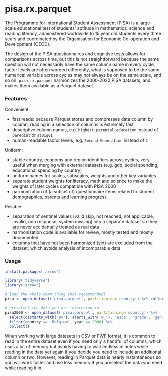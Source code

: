 # pisa.rx.parquet

The Programme for International Student Assessment (PISA) is a large-scale educational test of students' aptitude in mathematics, science and reading literacy, administered worldwide to 15 year old students every three years and coordinated by the Organisation for Economic Co-operation and Development (OECD).

The design of the PISA questionnaires and cognitive tests allows for comparisons across time, but this is not straightforward because the same question will not necessarily have the same column name in every cycle, factor levels are often worded differently, what is supposed to be the same numerical variable across cycles may not always be on the same scale, and so on. `pisa.rx.parquet` harmonizes the 2000-2022 PISA datasets, and makes them available as a Parquet dataset.


### Features

Convenient:

* fast reads: because Parquet stores and compresses data column by column, reading in a selection of columns is extremely fast
* descriptive column names, e.g. `highest_parental_education` instead of `paredint` or `st01q01`
* human-readable factor levels, e.g. `Second-Generation` instead of `2`

Uniform:

* stable country, economy and region identifiers across cycles, very useful when merging with external datasets (e.g. gdp, social spending, educational spending by country)
* uniform names for scales, subscales, weights and other key variables
* separate student weights for literacy, math and science to make the weights of later cycles compatible with PISA 2000
* harmonization of (a subset of) questionnaire items related to student demographics, parents and learning progress

Reliable:

* separation of sentinel values (valid skip, not reached, not applicable, invalid, non response, system missing) into a separate dataset so they are never accidentally treated as real data
* harmonization code is available for review, mostly tested and mostly documented
* columns that have not been harmonized (yet) are excluded from the dataset, which avoids analysis of incomparable data

### Usage

```r
install.packages('arrow')

library('tidyverse')
library('arrow')

# load the whole damn thing (not recommended)
pisa <- open_dataset('pisa.parquet', partitioning='country') %>% collect()

# preselect the data you are interested in
pisa2000 <- open_dataset('pisa.parquet', partitioning='country') %>%
  select(c(starts_with('pv'), starts_with('w_'), 'escs', 'grade', 'gender')) %>%
  filter(country == 'Belgium', year == 2000) %>%
  collect()
```

When working with large datasets in CSV or FWF format, it is common to read in the entire dataset even if you need only a handful of columns, which uses a lot of memory but avoids having to wait endless minutes while reading in the data yet again if you decide you need to include an additional column or two. However, reading in Parquet data is nearly instantaneous so you will work faster and use less memory if you preselect the data you need while reading it in.
